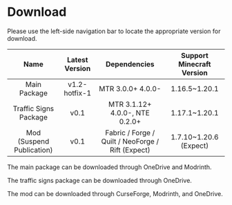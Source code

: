 # Download

Please use the left-side navigation bar to locate the appropriate version for download.

|           Name            | Latest Version |                   Dependencies                    | Support Minecraft Version |
| :-----------------------: | :------------: | :-----------------------------------------------: | :-----------------------: |
|       Main Package        | v1.2-hotfix-1  |                 MTR 3.0.0+ 4.0.0-                 |       1.16.5~1.20.1       |
|   Traffic Signs Package   |      v0.1      |          MTR 3.1.12+ 4.0.0-, NTE 0.2.0+           |       1.17.1~1.20.1       |
| Mod (Suspend Publication) |      v0.1      | Fabric / Forge / Quilt / NeoForge / Rift (Expect) |  1.7.10~1.20.6 (Expect)   |

The main package can be downloaded through OneDrive and Modrinth.

The traffic signs package can be downloaded through OneDrive.

The mod can be downloaded through CurseForge, Modrinth, and OneDrive.